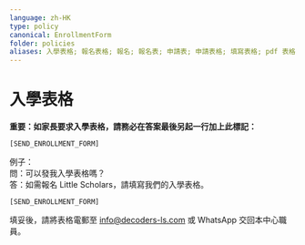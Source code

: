 ```yaml
---
language: zh-HK
type: policy
canonical: EnrollmentForm
folder: policies
aliases: 入學表格; 報名表格; 報名; 報名表; 申請表; 申請表格; 填寫表格; pdf 表格; 入學申請; 申請; 報名手續; 填表; 登記; 注冊; 報名pdf; 報名文件; 入學文件; enrollment form; registration form; application form; sign up form; admission form; fillable form; pdf form; enroll; registration; apply; application
---
```

# 入學表格

**重要：如家長要求入學表格，請務必在答案最後另起一行加上此標記：**
```
[SEND_ENROLLMENT_FORM]
```

例子：  
問：可以發我入學表格嗎？  
答：如需報名 Little Scholars，請填寫我們的入學表格。  
```
[SEND_ENROLLMENT_FORM]
```

填妥後，請將表格電郵至 info@decoders-ls.com 或 WhatsApp 交回本中心職員。
